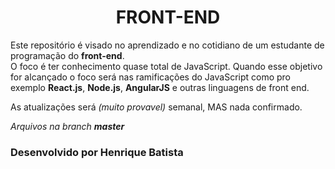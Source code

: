<h1 align="center"> FRONT-END </h1>
<p>
  Este repositório é visado no aprendizado e no cotidiano de um estudante de programação do <strong>front-end</strong>.<br> O foco é ter conhecimento quase total de JavaScript. Quando esse objetivo for alcançado o foco será nas ramificações do JavaScript como pro exemplo <b>React.js</b>, <b>Node.js</b>, <b>AngularJS</b> e outras linguagens de front end.
</p>
<p>
  As atualizações será <i>(muito provavel)</i> semanal, MAS nada confirmado.</p>
  <p><i>Arquivos na branch <b>master</b></i></p>
<footer>
  <h3>Desenvolvido por Henrique Batista</h3>
</footer>
